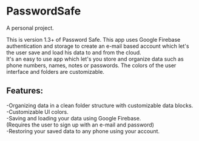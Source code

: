 # PasswordSafe

A personal project.

This is version 1.3+ of Password Safe. This app uses Google Firebase authentication and storage to create an e-mail based account which let's the user save and load his data to and from the cloud.   
It's an easy to use app which let's you store and organize data such as phone numbers, names, notes or passwords. The colors of the user interface and folders are customizable.

## Features:
-Organizing data in a clean folder structure with customizable data blocks.   
-Customizable UI colors.   
-Saving and loading your data using Google Firebase.   
(Requires the user to sign up with an e-mail and password)   
-Restoring your saved data to any phone using your account.   
